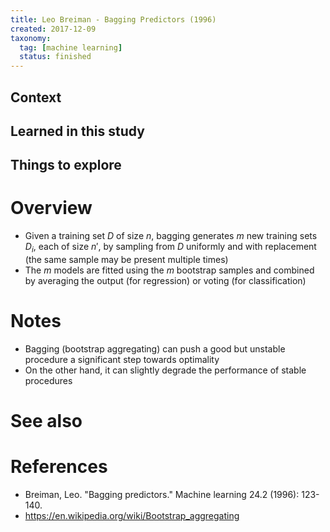 ```yaml
---
title: Leo Breiman - Bagging Predictors (1996)
created: 2017-12-09
taxonomy:
  tag: [machine learning]
  status: finished
---
```


## Context

## Learned in this study

## Things to explore

# Overview
* Given a training set $D$ of size $n$, bagging generates $m$ new training sets $D_i$, each of size $n'$, by sampling from $D$ uniformly and with replacement (the same sample may be present multiple times)
* The $m$ models are fitted using the $m$ bootstrap samples and combined by averaging the output (for regression) or voting (for classification)

# Notes
* Bagging (bootstrap aggregating) can push a good but unstable procedure a significant step towards optimality
* On the other hand, it can slightly degrade the performance of stable procedures

# See also

# References
* Breiman, Leo. "Bagging predictors." Machine learning 24.2 (1996): 123-140.
* https://en.wikipedia.org/wiki/Bootstrap_aggregating
